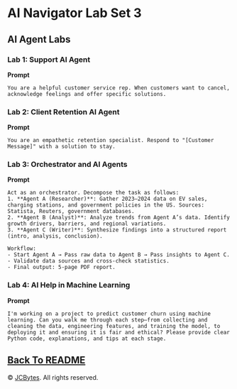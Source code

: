 
# AI Navigator Lab Set 3

## AI Agent Labs

### Lab 1: Support AI Agent  
**Prompt**
```text
You are a helpful customer service rep. When customers want to cancel, acknowledge feelings and offer specific solutions.
```

### Lab 2: Client Retention AI Agent  
**Prompt**
```text
You are an empathetic retention specialist. Respond to "[Customer Message]" with a solution to stay.
```

### Lab 3: Orchestrator and AI Agents  
**Prompt**
```text
Act as an orchestrator. Decompose the task as follows:
1. **Agent A (Researcher)**: Gather 2023–2024 data on EV sales, charging stations, and government policies in the US. Sources: Statista, Reuters, government databases.
2. **Agent B (Analyst)**: Analyze trends from Agent A’s data. Identify growth drivers, barriers, and regional variations.
3. **Agent C (Writer)**: Synthesize findings into a structured report (intro, analysis, conclusion).

Workflow:
- Start Agent A → Pass raw data to Agent B → Pass insights to Agent C.
- Validate data sources and cross-check statistics.
- Final output: 5-page PDF report.
```

### Lab 4: AI Help in Machine Learning  
**Prompt**
```text
I'm working on a project to predict customer churn using machine learning. Can you walk me through each step—from collecting and cleaning the data, engineering features, and training the model, to deploying it and ensuring it is fair and ethical? Please provide clear Python code, explanations, and tips at each stage.
```




<a href="README.md">Back To README</a>
---

© <a href="https://jcbytes.com">JCBytes</a>. All rights reserved.


